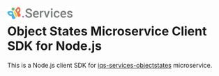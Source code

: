# <img src="https://github.com/pip-services/pip-services/raw/master/design/Logo.png" alt="Pip.Services Logo" style="max-width:30%"> <br/> Object States Microservice Client SDK for Node.js

This is a Node.js client SDK for [iqs-services-objectstates](http://gitlab.com/iqs-services/iqs-services-objectstates-node) microservice.
